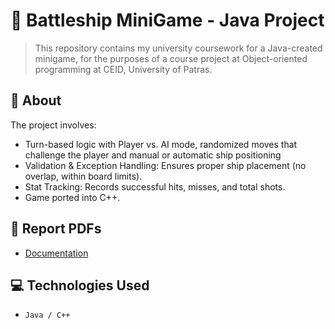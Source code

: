 # 📌 Battleship MiniGame - Java Project
> This repository contains my university coursework for a Java-created minigame, for the purposes of a course project at Object-oriented programming at CEID, University of Patras.


## 📜 About
The project involves:

- Turn-based logic with Player vs. AI mode, randomized moves that challenge the player and manual or automatic ship positioning
- Validation & Exception Handling: Ensures proper ship placement (no overlap, within board limits).
- Stat Tracking: Records successful hits, misses, and total shots.
- Game ported into C++. 


## 📑 Report PDFs
- [Documentation](https://github.com/alex-xiarchos/battleship/blob/main/Battleship%20Documentation.pdf)


## 💻 Technologies Used
- `Java / C++`
